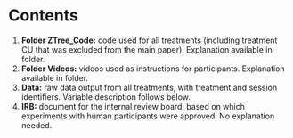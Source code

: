 # Contents

1. **Folder ZTree_Code:** code used for all treatments (including treatment CU that was excluded from the main paper). Explanation available in folder.
2. **Folder Videos:** videos used as instructions for participants. Explanation available in folder.
3. **Data:** raw data output from all treatments, with treatment and session identifiers. Variable description follows below.
4. **IRB:** document for the internal review board, based on which experiments with human participants were approved. No explanation needed.
